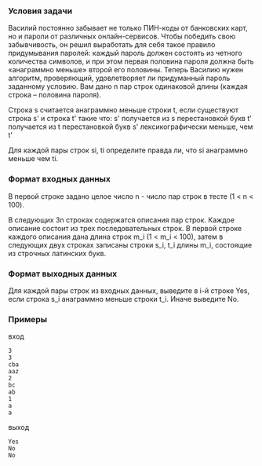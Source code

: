 ### Условия задачи

Василий постоянно забывает не только ПИН-коды от банковских карт, но и пароли от различных онлайн-сервисов. Чтобы победить свою забывчивость, он решил выработать для себя такое правило придумывания паролей: каждый пароль должен состоять из четного количества символов, и при этом первая половина пароля должна быть «анаграммно меньше» второй его половины. Теперь Василию нужен алгоритм, проверяющий, удовлетворяет ли придуманный пароль заданному условию.
Вам дано n пар строк одинаковой длины (каждая строка – половина пароля).

Строка s считается анаграммно меньше строки t, если существуют строка s' и строка t' такие что:
s' получается из s перестановкой букв
t' получается из t перестановкой букв
s' лексикографически меньше, чем t'

Для каждой пары строк si, ti определите правда ли, что si анаграммно меньше чем ti.

### Формат входных данных

В первой строке задано целое число n - число пар строк в тесте (1 < n < 100).

В следующих 3n строках содержатся описания пар строк. Каждое описание состоит из трех последовательных строк. В первой строке каждого описания дана длина строк m_i (1 < m_i < 100), затем в следующих двух строках записаны строки  s_i, t_i длины m_i, состоящие из строчных латинских букв.

### Формат выходных данных

Для каждой пары строк из входных данных, выведите в i-й строке Yes, если строка s_i анаграммно меньше строки t_i. Иначе выведите No.

### Примеры

вход
```
3
3
cba
aaz
2
bc
ab
1
a
a
```

выход
```
Yes
​​​​​​​No
No
```